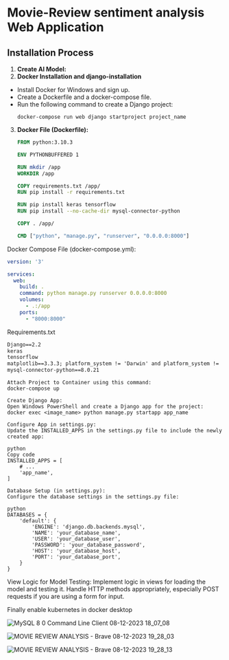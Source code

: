
# Movie-Review sentiment analysis Web Application
## Installation Process

1. **Create AI Model:**
2.  **Docker Installation and django-installation**
   - Install Docker for Windows and sign up.
   - Create a Dockerfile and a docker-compose file.
   - Run the following command to create a Django project:
     ```
     docker-compose run web django startproject project_name
     ```

3. **Docker File (Dockerfile):**
   ```dockerfile
   FROM python:3.10.3

   ENV PYTHONBUFFERED 1

   RUN mkdir /app
   WORKDIR /app

   COPY requirements.txt /app/
   RUN pip install -r requirements.txt

   RUN pip install keras tensorflow
   RUN pip install --no-cache-dir mysql-connector-python

   COPY . /app/

   CMD ["python", "manage.py", "runserver", "0.0.0.0:8000"]

Docker Compose File (docker-compose.yml):
```dockerfile-compose.yaml
version: '3'

services:
  web:
    build: .
    command: python manage.py runserver 0.0.0.0:8000
    volumes:
      - .:/app
    ports:
      - "8000:8000"
```
Requirements.txt
```requirements.txt
Django==2.2
keras
tensorflow 
matplotlib==3.3.3; platform_system != 'Darwin' and platform_system != 'Windows'
mysql-connector-python==8.0.21

```
```docker configure
Attach Project to Container using this command:
docker-compose up
```
```
Create Django App:
Open Windows PowerShell and create a Django app for the project:
docker exec <image_name> python manage.py startapp app_name
```
```
Configure App in settings.py:
Update the INSTALLED_APPS in the settings.py file to include the newly created app:

python
Copy code
INSTALLED_APPS = [
    # ...
    'app_name',
]
```
```
Database Setup (in settings.py):
Configure the database settings in the settings.py file:

python
DATABASES = {
    'default': {
        'ENGINE': 'django.db.backends.mysql',
        'NAME': 'your_database_name',
        'USER': 'your_database_user',
        'PASSWORD': 'your_database_password',
        'HOST': 'your_database_host',
        'PORT': 'your_database_port',
    }
}
```

View Logic for Model Testing:
Implement logic in views for loading the model and testing it. Handle HTTP methods appropriately, especially POST requests if you are using a form for input.

Finally enable kubernetes in docker desktop




![MySQL 8 0 Command Line Client 08-12-2023 18_07_08](https://github.com/samanth2012/Orginal-to-Paraphrase/assets/114215621/67d6f934-e7cc-456c-b0e0-702fe8793599)

![MOVIE REVIEW ANALYSIS - Brave 08-12-2023 19_28_03](https://github.com/samanth2012/Orginal-to-Paraphrase/assets/114215621/e00f1bd3-b3a4-4282-90df-89a907daab3f)


![MOVIE REVIEW ANALYSIS - Brave 08-12-2023 19_28_13](https://github.com/samanth2012/Orginal-to-Paraphrase/assets/114215621/9e3b20f0-c5b2-4e21-91f7-c2914a4b8ab6)


